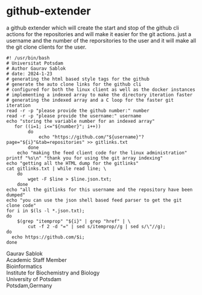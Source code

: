 # github-extender
a github extender which will create the start and stop of the github cli actions for the repositories and will make it easier for the git actions. just a username and the number of the reporsitories to the user and it will make all the git clone clients for the user. 

```
#! /usr/bin/bash 
# Universitat Potsdam
# Author Gaurav Sablok
# date: 2024-1-23
# generating the html based style tags for the github
# generate the auto clone links for the github cli
# configured for both the linux client as well as the docker instances 
# implementing a indexed array to make the directory iteration faster
# generating the indexed array and a C loop for the faster git iteration
read -r -p "please provide the github number:" number
read -r -p "please provide the username:" username
echo "storing the variable number for an indexed array"
   for ((i=1; i<="${number}"; i++))
        do 
            echo "https://github.com/"${username}"?page="${i}"&tab=repositories" >> gitlinks.txt
        done
    echo "making the feed client code for the linux administration"
printf "%s\n" "thank you for using the git array indexing" 
echo "getting all the HTML dump for the gitlinks"
cat gitlinks.txt | while read line; \
    do 
        wget -F $line > $line.json.txt;
    done
echo "all the gitlinks for this username and the repository have been dumped"
echo "you can use the json shell based feed parser to get the git clone code"
for i in $(ls -l *.json.txt);
do 
    $(grep "itemprop" "${i}" | grep "href" | \
        cut -f 2 -d "=" | sed s/itemprop//g | sed s/\"//g);
do
  echo https://github.com/$i;
done
```
Gaurav Sablok \
Academic Staff Member \
Bioinformatics \
Institute for Biochemistry and Biology \
University of Potsdam \
Potsdam,Germany
